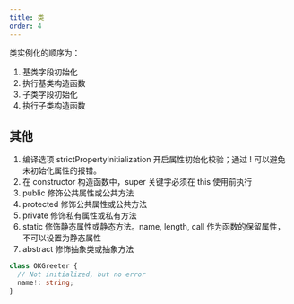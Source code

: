 ```yaml
---
title: 类
order: 4
---
```


类实例化的顺序为：

1. 基类字段初始化
2. 执行基类构造函数
3. 子类字段初始化
4. 执行子类构造函数

## 其他

1. 编译选项 strictPropertyInitialization 开启属性初始化校验；通过 ! 可以避免未初始化属性的报错。
2. 在 constructor 构造函数中，super 关键字必须在 this 使用前执行
3. public 修饰公共属性或公共方法
4. protected 修饰公共属性或公共方法
5. private 修饰私有属性或私有方法
6. static 修饰静态属性或静态方法。name, length, call 作为函数的保留属性，不可以设置为静态属性
7. abstract 修饰抽象类或抽象方法

```ts
class OKGreeter {
  // Not initialized, but no error
  name!: string;
}
```
